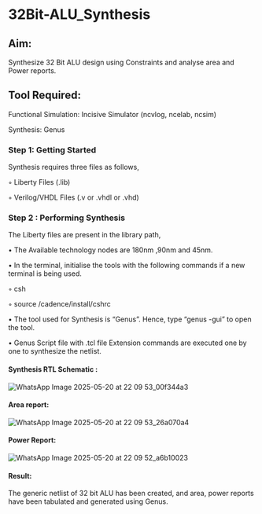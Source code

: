 # 32Bit-ALU_Synthesis

## Aim:

Synthesize 32 Bit ALU design using Constraints and analyse area and Power reports.

## Tool Required:

Functional Simulation: Incisive Simulator (ncvlog, ncelab, ncsim)

Synthesis: Genus

### Step 1: Getting Started

Synthesis requires three files as follows,

◦ Liberty Files (.lib)

◦ Verilog/VHDL Files (.v or .vhdl or .vhd)

### Step 2 : Performing Synthesis

The Liberty files are present in the library path,

• The Available technology nodes are 180nm ,90nm and 45nm.

• In the terminal, initialise the tools with the following commands if a new terminal is being
used.

◦ csh

◦ source /cadence/install/cshrc

• The tool used for Synthesis is “Genus”. Hence, type “genus -gui” to open the tool.

• Genus Script file with .tcl file Extension commands are executed one by one to synthesize the netlist.

#### Synthesis RTL Schematic :
![WhatsApp Image 2025-05-20 at 22 09 53_00f344a3](https://github.com/user-attachments/assets/211f72da-20d9-4e53-90c9-4b45e86b1efa)

#### Area report:
![WhatsApp Image 2025-05-20 at 22 09 53_26a070a4](https://github.com/user-attachments/assets/306b020b-1efb-4419-a571-e16290de1f85)

#### Power Report:
![WhatsApp Image 2025-05-20 at 22 09 52_a6b10023](https://github.com/user-attachments/assets/c1f13288-4c3c-4b3f-8904-9e49da2ce2f8)

#### Result: 

The generic netlist of 32 bit ALU  has been created, and area, power reports have been tabulated and generated using Genus.
